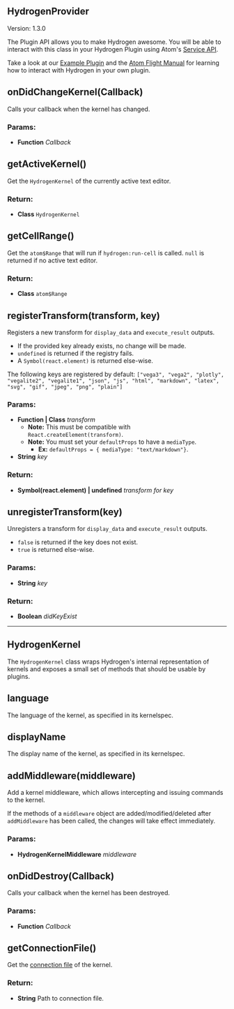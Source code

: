 

<!-- Start lib/plugin-api/hydrogen-provider.js -->

## HydrogenProvider

Version: 1.3.0

The Plugin API allows you to make Hydrogen awesome.
You will be able to interact with this class in your Hydrogen Plugin using
Atom's [Service API](http://blog.atom.io/2015/03/25/new-services-API.html).

Take a look at our [Example Plugin](https://github.com/lgeiger/hydrogen-example-plugin)
and the [Atom Flight Manual](http://flight-manual.atom.io/hacking-atom/) for
learning how to interact with Hydrogen in your own plugin.

## onDidChangeKernel(Callback)

Calls your callback when the kernel has changed.

### Params:

* **Function** *Callback*

## getActiveKernel()

Get the `HydrogenKernel` of the currently active text editor.

### Return:

* **Class** `HydrogenKernel`

## getCellRange()

Get the `atom$Range` that will run if `hydrogen:run-cell` is called.
`null` is returned if no active text editor.

### Return:

* **Class** `atom$Range`

## registerTransform(transform, key)

Registers a new transform for `display_data` and `execute_result` outputs.

* If the provided key already exists, no change will be made.
* `undefined` is returned if the registry fails.
* A `Symbol(react.element)` is returned else-wise.

The following keys are registered by default:
`["vega3", "vega2", "plotly", "vegalite2", "vegalite1", "json", "js", "html", "markdown", "latex", "svg", "gif", "jpeg", "png", "plain"]`

### Params:

* **Function | Class<any>** *transform*
   * **Note:** This must be compatible with `React.createElement(transform)`.
   * **Note:** You must set your `defaultProps` to have a `mediaType`.
      * **Ex:** `defaultProps = { mediaType: "text/markdown"}`.
* **String** *key*

### Return:
* **Symbol(react.element) | undefined** *transform for key*

## unregisterTransform(key)

Unregisters a transform for `display_data` and `execute_result` outputs.
* `false` is returned if the key does not exist.
* `true` is returned else-wise.

### Params:

* **String** *key*

### Return:
* **Boolean** *didKeyExist*


--------

<!-- End lib/plugin-api/hydrogen-provider.js -->

<!-- Start lib/plugin-api/hydrogen-kernel.js -->

## HydrogenKernel

The `HydrogenKernel` class wraps Hydrogen's internal representation of kernels
and exposes a small set of methods that should be usable by plugins.

## language

The language of the kernel, as specified in its kernelspec.

## displayName

The display name of the kernel, as specified in its kernelspec.

## addMiddleware(middleware)

Add a kernel middleware, which allows intercepting and issuing commands to
the kernel.

If the methods of a `middleware` object are added/modified/deleted after
`addMiddleware` has been called, the changes will take effect immediately.

### Params:

* **HydrogenKernelMiddleware** *middleware*

## onDidDestroy(Callback)

Calls your callback when the kernel has been destroyed.

### Params:

* **Function** *Callback*

## getConnectionFile()

Get the [connection file](http://jupyter-notebook.readthedocs.io/en/latest/examples/Notebook/Connecting%20with%20the%20Qt%20Console.html) of the kernel.

### Return:

* **String** Path to connection file.

<!-- End lib/plugin-api/hydrogen-kernel.js -->

